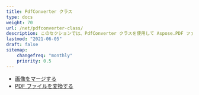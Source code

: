 ```yaml
---
title: PdfConverter クラス
type: docs
weight: 70
url: /net/pdfconverter-class/
description: このセクションでは、PdfConverter クラスを使用して Aspose.PDF ファサードを操作する方法を説明します。
lastmod: "2021-06-05"
draft: false
sitemap:
    changefreq: "monthly"
    priority: 0.5
---
```


- [画像をマージする](/pdf/net/merge-images/)
- [PDF ファイルを変換する](/pdf/net/convert-pdf-file/)